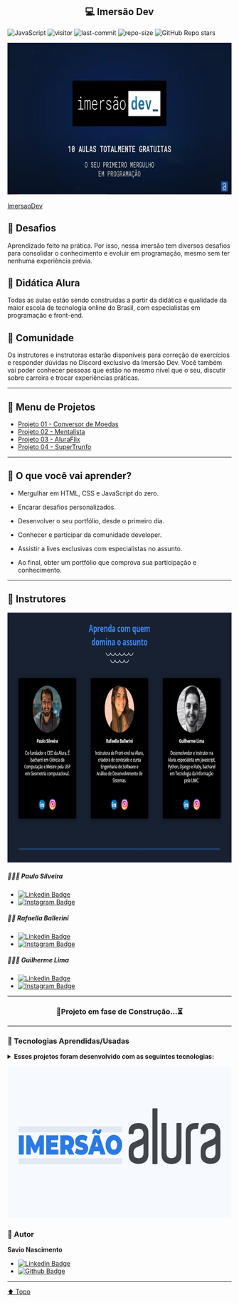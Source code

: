 <h2 align="center"> 💻 Imersão Dev  <a id="top"> </a></h2>

![JavaScript](https://img.shields.io/badge/Imersao-Dev-blue?&style=flat) ![visitor](https://visitor-badge.glitch.me/badge?page_id=savionascimentodev.ImersaoDev) ![last-commit](https://img.shields.io/github/last-commit/savionascimentodev/ImersaoDev?&color=blue) ![repo-size](https://img.shields.io/github/repo-size/savionascimentodev/ImersaoDev?&color=blue) ![GitHub Repo stars](https://img.shields.io/github/stars/savionascimentodev/ImersaoDev?style=social)

<p align="center">
 <img alt="wallpaper-imersaoAlura" src="./assets/fundo-imersao.png" height="340">
</p>

<p align="center">

[ImersaoDev](https://imersao.dev/)

</p>

## 🎯 Desafios

Aprendizado feito na prática. Por isso, nessa imersão tem diversos desafios para consolidar o conhecimento e evoluir em programação, mesmo sem ter nenhuma experiência prévia.

## 📘 Didática Alura

Todas as aulas estão sendo construídas a partir da didática e qualidade da maior escola de tecnologia online do Brasil, com especialistas em programação e front-end.

## 🤝 Comunidade

Os instrutores e instrutoras estarão disponíveis para correção de exercícios e responder dúvidas no Discord exclusivo da Imersão Dev. Você também vai poder conhecer pessoas que estão no mesmo nível que o seu, discutir sobre carreira e trocar experiências práticas.

---

## 📍 Menu de Projetos

- [Projeto 01 - Conversor de Moedas]()
- [Projeto 02 - Mentalista]()
- [Projeto 03 - AluraFlix]()
- [Projeto 04 - SuperTrunfo]()

---

## 📌 O que você vai aprender?

- Mergulhar em HTML, CSS e JavaScript do zero.

- Encarar desafios personalizados.

- Desenvolver o seu portfólio, desde o primeiro dia.

- Conhecer e participar da comunidade developer.

- Assistir a lives exclusivas com especialistas no assunto.

- Ao final, obter um portfólio que comprova sua participação e conhecimento.

---

## 👥 Instrutores

<p align="center">
 <img alt="instrutores" src="./assets/instrutores.png" height="560" >
</p>

##### 👨🏻‍💻 Paulo Silveira

- [![Linkedin Badge](https://img.shields.io/badge/-PauloSilveira-blue?style=flat-square&logo=Linkedin&logoColor=white&link=https://www.linkedin.com/savio-nascimento)](https://www.linkedin.com/in/paulosilveira/)
- [![Instagram Badge](https://img.shields.io/badge/-PauloSilveira-e4405f?style=flat-square&labelColor=f94877&logo=instagram&logoColor=white&link=https://https://www.instagram.com/savio_nascimento_/)](https://www.instagram.com/savio_nascimento_/)

##### 👩‍💻 Rafaella Ballerini

- [![Linkedin Badge](https://img.shields.io/badge/-RafaellaBallerini-blue?style=flat-square&logo=Linkedin&logoColor=white&link=https://www.linkedin.com/savio-nascimento)](https://www.linkedin.com/in/rafaella-ballerini-45875016a/)
- [![Instagram Badge](https://img.shields.io/badge/-RafaellaBallerini-e4405f?style=flat-square&labelColor=f94877&logo=instagram&logoColor=white&link=https://https://www.instagram.com/savio_nascimento_/)](https://www.instagram.com/savio_nascimento_/)

##### 👨🏻‍💻 Guilherme Lima

- [![Linkedin Badge](https://img.shields.io/badge/-GuilhermeSilva-blue?style=flat-square&logo=Linkedin&logoColor=white&link=https://www.linkedin.com/savio-nascimento)](https://www.linkedin.com/in/guilherme-lima-developer/)
- [![Instagram Badge](https://img.shields.io/badge/-GuilhermeSilva-e4405f?style=flat-square&labelColor=f94877&logo=instagram&logoColor=white&link=https://https://www.instagram.com/savio_nascimento_/)](https://www.instagram.com/savio_nascimento_/)

---

<div align="center">

### 🚧Projeto em fase de Construção...⏳

</div>

---

### 🚀 Tecnologias Aprendidas/Usadas<a id="tecnologias"></a>

<details>
<summary>
  <strong>Esses projetos foram desenvolvido com as seguintes tecnologias:</strong>
</summary>
<br>

![HTML5](https://img.shields.io/badge/HTML5-E34F26?style=flat&logo=html5&logoColor=white) ![CSS3](https://img.shields.io/badge/CSS3-1572B6?style=flat&logo=css3&logoColor=white) ![JavaScript](https://img.shields.io/badge/JavaScript-F7DF1E?style=flat&logo=javascript&logoColor=black) ![Figma](https://img.shields.io/badge/Figma-F24E1E?style=flat&logo=figma&logoColor=white)

</details>

<p align="center">
 <img alt="wallpaper-imersaoAlura" src="./assets/og-imersao-alura.1616501197.png" height="340">
</p>

### 👤 Autor <a id="autor"></a>

**Savio Nascimento**

- [![Linkedin Badge](https://img.shields.io/badge/-SavioNascimento-blue?style=flat-square&logo=Linkedin&logoColor=white&link=https://www.linkedin.com/savio-nascimento)](https://www.linkedin.com/in/savio-nascimento/)
- [![Github Badge](https://img.shields.io/badge/savionascimentodev-24292e?style=flat&logo=Github&logoColor=white&link=https://github.com/savionascimentodev)](https://github.com/savionascimentodev)

---

[⬆️ Topo](#top) <br>
